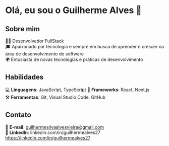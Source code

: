 # Olá, eu sou o Guilherme Alves 👋

## Sobre mim
👨‍💻 Desenvolvedor FullStack  
🎓 Apaixonado por tecnologia e sempre em busca de aprender e crescer na área de desenvolvimento de software  
🌍 Entusiasta de novas tecnologias e práticas de desenvolvimento

## Habilidades
💻 **Linguagens**: JavaScript, TypeScript 
🚀 **Frameworks**: React, Next.js  
🛠️ **Ferramentas**: Git, Visual Studio Code, GitHub  

## Contato
📧 **E-mail**: guilhermesilvaalvesvieira@gmail.com  
💼 **LinkedIn**: linkedin.com/in/guilhermealves27 https://linkedin.com/in/guilhermealves27


<!---
GuilhermeAlves27/GuilhermeAlves27 is a ✨ special ✨ repository because its `README.md` (this file) appears on your GitHub profile.
You can click the Preview link to take a look at your changes.
--->
